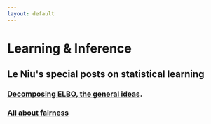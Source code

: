 ```yaml
---
layout: default
---
```

# Learning & Inference
## Le Niu's special posts on statistical learning

### [Decomposing ELBO, the general ideas](./decomposingELBO.html).

### [All about fairness](./fairness.html)